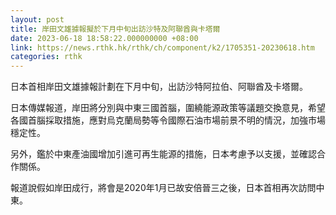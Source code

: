 ```yaml
---
layout: post
title: 岸田文雄據報擬於下月中旬出訪沙特及阿聯酋與卡塔爾
date: 2023-06-18 18:58:22.000000000 +08:00
link: https://news.rthk.hk/rthk/ch/component/k2/1705351-20230618.htm
categories: rthk
---
```


日本首相岸田文雄據報計劃在下月中旬，出訪沙特阿拉伯、阿聯酋及卡塔爾。

日本傳媒報道，岸田將分別與中東三國首腦，圍繞能源政策等議題交換意見，希望各國首腦採取措施，應對烏克蘭局勢等令國際石油市場前景不明的情況，加強市場穩定性。

另外，鑑於中東產油國增加引進可再生能源的措施，日本考慮予以支援，並確認合作關係。

報道說假如岸田成行，將會是2020年1月已故安倍晉三之後，日本首相再次訪問中東。
